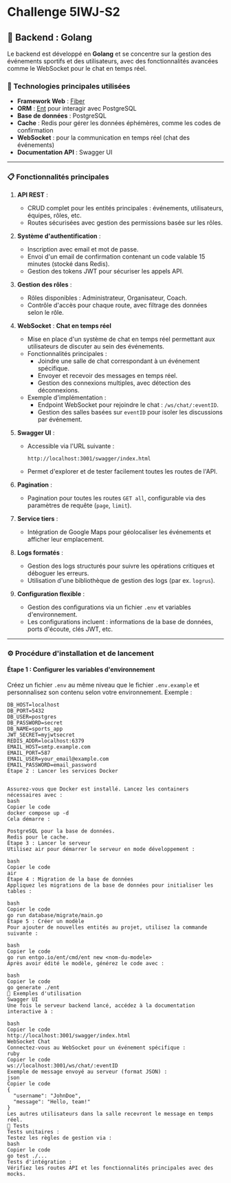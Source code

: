 # Challenge 5IWJ-S2

## 🚀 Backend : Golang

Le backend est développé en **Golang** et se concentre sur la gestion des événements sportifs et des utilisateurs, avec des fonctionnalités avancées comme le WebSocket pour le chat en temps réel.

### 📌 Technologies principales utilisées

- **Framework Web** : [Fiber](https://gofiber.io/)  
- **ORM** : [Ent](https://entgo.io/) pour interagir avec PostgreSQL  
- **Base de données** : PostgreSQL  
- **Cache** : Redis pour gérer les données éphémères, comme les codes de confirmation  
- **WebSocket** : pour la communication en temps réel (chat des événements)  
- **Documentation API** : Swagger UI  

---

### 📋 Fonctionnalités principales

1. **API REST** :
   - CRUD complet pour les entités principales : événements, utilisateurs, équipes, rôles, etc.
   - Routes sécurisées avec gestion des permissions basée sur les rôles.  

2. **Système d'authentification** :
   - Inscription avec email et mot de passe.
   - Envoi d'un email de confirmation contenant un code valable 15 minutes (stocké dans Redis).
   - Gestion des tokens JWT pour sécuriser les appels API.

3. **Gestion des rôles** :
   - Rôles disponibles : Administrateur, Organisateur, Coach.
   - Contrôle d'accès pour chaque route, avec filtrage des données selon le rôle.  

4. **WebSocket** : **Chat en temps réel**
   - Mise en place d'un système de chat en temps réel permettant aux utilisateurs de discuter au sein des événements.  
   - Fonctionnalités principales :  
     - Joindre une salle de chat correspondant à un événement spécifique.  
     - Envoyer et recevoir des messages en temps réel.  
     - Gestion des connexions multiples, avec détection des déconnexions.  
   - Exemple d'implémentation :  
     - Endpoint WebSocket pour rejoindre le chat : `/ws/chat/:eventID`.  
     - Gestion des salles basées sur `eventID` pour isoler les discussions par événement.  

5. **Swagger UI** :
   - Accessible via l'URL suivante :  

     ```
     http://localhost:3001/swagger/index.html
     ```

   - Permet d'explorer et de tester facilement toutes les routes de l'API.

6. **Pagination** :
   - Pagination pour toutes les routes `GET all`, configurable via des paramètres de requête (`page`, `limit`).

7. **Service tiers** :
   - Intégration de Google Maps pour géolocaliser les événements et afficher leur emplacement.

8. **Logs formatés** :
   - Gestion des logs structurés pour suivre les opérations critiques et déboguer les erreurs.  
   - Utilisation d'une bibliothèque de gestion des logs (par ex. `logrus`).  

9. **Configuration flexible** :
   - Gestion des configurations via un fichier `.env` et variables d'environnement.  
   - Les configurations incluent : informations de la base de données, ports d'écoute, clés JWT, etc.

---

### ⚙️ Procédure d'installation et de lancement

#### Étape 1 : Configurer les variables d'environnement

Créez un fichier `.env` au même niveau que le fichier `.env.example` et personnalisez son contenu selon votre environnement. Exemple :  

```env
DB_HOST=localhost
DB_PORT=5432
DB_USER=postgres
DB_PASSWORD=secret
DB_NAME=sports_app
JWT_SECRET=myjwtsecret
REDIS_ADDR=localhost:6379
EMAIL_HOST=smtp.example.com
EMAIL_PORT=587
EMAIL_USER=your_email@example.com
EMAIL_PASSWORD=email_password
Étape 2 : Lancer les services Docker


Assurez-vous que Docker est installé. Lancez les containers nécessaires avec :
bash
Copier le code
docker compose up -d
Cela démarre :

PostgreSQL pour la base de données.
Redis pour le cache.
Étape 3 : Lancer le serveur
Utilisez air pour démarrer le serveur en mode développement :

bash
Copier le code
air
Étape 4 : Migration de la base de données
Appliquez les migrations de la base de données pour initialiser les tables :

bash
Copier le code
go run database/migrate/main.go
Étape 5 : Créer un modèle
Pour ajouter de nouvelles entités au projet, utilisez la commande suivante :

bash
Copier le code
go run entgo.io/ent/cmd/ent new <nom-du-modele>
Après avoir édité le modèle, générez le code avec :

bash
Copier le code
go generate ./ent
📜 Exemples d'utilisation
Swagger UI
Une fois le serveur backend lancé, accédez à la documentation interactive à :

bash
Copier le code
http://localhost:3001/swagger/index.html
WebSocket Chat
Connectez-vous au WebSocket pour un événement spécifique :
ruby
Copier le code
ws://localhost:3001/ws/chat/:eventID
Exemple de message envoyé au serveur (format JSON) :
json
Copier le code
{
  "username": "JohnDoe",
  "message": "Hello, team!"
}
Les autres utilisateurs dans la salle recevront le message en temps réel.
🧪 Tests
Tests unitaires :
Testez les règles de gestion via :
bash
Copier le code
go test ./...
Tests d'intégration :
Vérifiez les routes API et les fonctionnalités principales avec des mocks.
